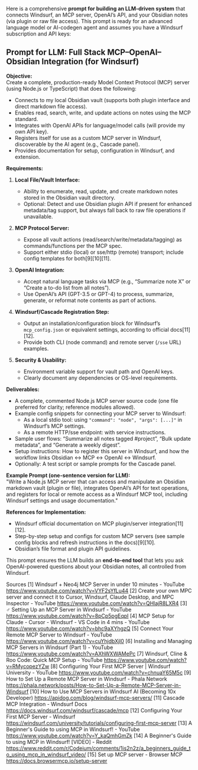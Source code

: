 Here is a comprehensive **prompt for building an LLM-driven system** that connects Windsurf, an MCP server, OpenAI’s API, and your Obsidian notes (via plugin or raw file access). This prompt is ready for an advanced language model or AI-codegen agent and assumes you have a Windsurf subscription and API keys:

## Prompt for LLM: Full Stack MCP–OpenAI–Obsidian Integration (for Windsurf)

**Objective:**  
Create a complete, production-ready Model Context Protocol (MCP) server (using Node.js or TypeScript) that does the following:

-   Connects to my local Obsidian vault (supports both plugin interface and direct markdown file access).
-   Enables read, search, write, and update actions on notes using the MCP standard.
-   Integrates with OpenAI APIs for language/model calls (will provide my own API key).
-   Registers itself for use as a custom MCP server in Windsurf, discoverable by the AI agent (e.g., Cascade panel).
-   Provides documentation for setup, configuration in Windsurf, and extension.

**Requirements:**

1. **Local File/Vault Interface:**

    - Ability to enumerate, read, update, and create markdown notes stored in the Obsidian vault directory.
    - Optional: Detect and use Obsidian plugin API if present for enhanced metadata/tag support, but always fall back to raw file operations if unavailable.

2. **MCP Protocol Server:**

    - Expose all vault actions (read/search/write/metadata/tagging) as commands/functions per the MCP spec.
    - Support either stdio (local) or sse/http (remote) transport; include config templates for both[9][10][11].

3. **OpenAI Integration:**

    - Accept natural language tasks via MCP (e.g., “Summarize note X” or “Create a to-do list from all notes”).
    - Use OpenAI’s API (GPT-3.5 or GPT-4) to process, summarize, generate, or reformat note contents as part of actions.

4. **Windsurf/Cascade Registration Step:**

    - Output an installation/configuration block for Windsurf’s `mcp_config.json` or equivalent settings, according to official docs[11][12].
    - Provide both CLI (node command) and remote server (`/sse` URL) examples.

5. **Security & Usability:**
    - Environment variable support for vault path and OpenAI keys.
    - Clearly document any dependencies or OS-level requirements.

**Deliverables:**

-   A complete, commented Node.js MCP server source code (one file preferred for clarity; reference modules allowed).
-   Example config snippets for connecting your MCP server to Windsurf:
    -   As a local stdio tool: using `"command": "node", "args": [...]"` in Windsurf’s MCP settings.
    -   As a remote HTTP/sse endpoint: with service instructions.
-   Sample user flows: “Summarize all notes tagged #project”, “Bulk update metadata”, and “Generate a weekly digest”.
-   Setup instructions: How to register this server in Windsurf, and how the workflow links Obsidian ↔️ MCP ↔️ OpenAI ↔️ Windsurf.
-   Optionally: A test script or sample prompts for the Cascade panel.

**Example Prompt (one-sentence version for LLM):**  
"Write a Node.js MCP server that can access and manipulate an Obsidian markdown vault (plugin or file), integrates OpenAI’s API for text operations, and registers for local or remote access as a Windsurf MCP tool, including Windsurf settings and usage documentation."

**References for Implementation:**

-   Windsurf official documentation on MCP plugin/server integration[11][12].
-   Step-by-step setup and configs for custom MCP servers (see sample config blocks and refresh instructions in the docs)[9][10].
-   Obsidian’s file format and plugin API guidelines.

This prompt ensures the LLM builds an **end-to-end tool** that lets you ask OpenAI-powered questions about your Obsidian notes, all controlled from Windsurf.

Sources
[1] Windsurf + Neo4j MCP Server in under 10 minutes - YouTube https://www.youtube.com/watch?v=VYF2sYfLu44
[2] Create your own MPC server and connect it to Cursor, Windsurf, Claude Desktop, and MPC Inspector - YouTube https://www.youtube.com/watch?v=QHlajR8LXR4
[3] ‍♂️ Setting Up an MCP Server in Windsurf - YouTube https://www.youtube.com/watch?v=8pCp5pgEqpI
[4] MCP Setup for Claude - Cursor - Windsurf - VS Code in 4 mins - YouTube https://www.youtube.com/watch?v=bhc9aXYhgzQ
[5] Connect Your Remote MCP Server to Windsurf - YouTube https://www.youtube.com/watch?v=cuYhjdbXjl0
[6] Installing and Managing MCP Servers in Windsurf (Part 1) - YouTube https://www.youtube.com/watch?v=AXhWXWAMePc
[7] Windsurf, Cline & Roo Code: Quick MCP Setup - YouTube https://www.youtube.com/watch?v=RMycopezYZw
[8] Configuring Your First MCP Server | Windsurf University - YouTube https://www.youtube.com/watch?v=chnuaY65M5c
[9] How to Set Up a Remote MCP Server in Windsurf - Phala Network https://phala.network/posts/How-to-Set-Up-a-Remote-MCP-Server-in-Windsurf
[10] How to Use MCP Servers in Windsurf AI (Becoming 10x Developer) https://apidog.com/blog/windsurf-mcp-servers/
[11] Cascade MCP Integration - Windsurf Docs https://docs.windsurf.com/windsurf/cascade/mcp
[12] Configuring Your First MCP Server - Windsurf https://windsurf.com/university/tutorials/configuring-first-mcp-server
[13] A Beginner's Guide to using MCP in Windsurf! - YouTube https://www.youtube.com/watch?v=Y_kaQmhGmZk
[14] A Beginner's Guide to using MCP in Windsurf! [VIDEO] - Reddit https://www.reddit.com/r/Codeium/comments/1is2n2z/a_beginners_guide_to_using_mcp_in_windsurf_video/
[15] Set up MCP server - Browser MCP https://docs.browsermcp.io/setup-server
